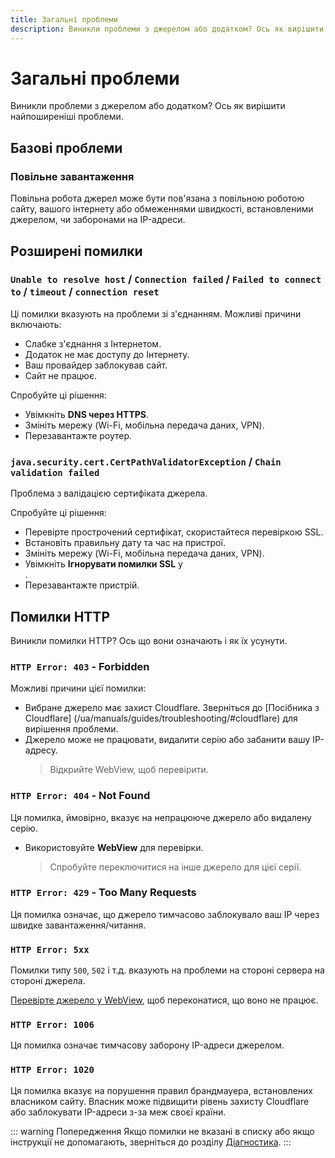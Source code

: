```yaml
---
title: Загальні проблеми
description: Виникли проблеми з джерелом або додатком? Ось як вирішити найпоширеніші проблеми.
---
```


# Загальні проблеми

Виникли проблеми з джерелом або додатком? Ось як вирішити найпоширеніші проблеми.

## Базові проблеми

### Повільне завантаження
Повільна робота джерел може бути пов'язана з повільною роботою сайту, вашого інтернету або обмеженнями швидкості, встановленими джерелом, чи заборонами на IP-адреси.

## Розширені помилки

### `Unable to resolve host` / `Connection failed` / `Failed to connect to` / `timeout` / `connection reset`
Ці помилки вказують на проблеми зі з'єднанням. Можливі причини включають:

* Слабке з'єднання з Інтернетом.
* Додаток не має доступу до Інтернету.
* Ваш провайдер заблокував сайт.
* Сайт не працює.

Спробуйте ці рішення:

* Увімкніть **DNS через HTTPS**.
* Змініть мережу (Wi-Fi, мобільна передача даних, VPN).
* Перезавантажте роутер.

### `java.security.cert.CertPathValidatorException` / `Chain validation failed`
Проблема з валідацією сертифіката джерела.

Спробуйте ці рішення:

* Перевірте прострочений сертифікат, скористайтеся перевіркою SSL.
* Встановіть правильну дату та час на пристрої.
* Змініть мережу (Wi-Fi, мобільна передача даних, VPN).
* Увімкніть **Ігнорувати помилки SSL** у <nav to="network"/>.
* Перезавантажте пристрій.

## Помилки HTTP
Виникли помилки HTTP? Ось що вони означають і як їх усунути.

### `HTTP Error: 403` - Forbidden
Можливі причини цієї помилки:
* Вибране джерело має захист Cloudflare. Зверніться до [Посібника з Cloudflare] (/ua/manuals/guides/troubleshooting/#cloudflare) для вирішення проблеми.
* Джерело може не працювати, видалити серію або забанити вашу IP-адресу.
  > Відкрийте WebView, щоб перевірити.

### `HTTP Error: 404` - Not Found
Ця помилка, ймовірно, вказує на непрацююче джерело або видалену серію.
* Використовуйте **WebView** для перевірки.
  > Спробуйте переключитися на інше джерело для цієї серії.

### `HTTP Error: 429` - Too Many Requests
Ця помилка означає, що джерело тимчасово заблокувало ваш IP через швидке завантаження/читання.

### `HTTP Error: 5xx`
Помилки типу `500`, `502` і т.д. вказують на проблеми на стороні сервера на стороні джерела.

[Перевірте джерело у WebView](/ua/manuals/guides/troubleshooting/#accessing-websites-via-webview), щоб переконатися, що воно не працює.

### `HTTP Error: 1006`
Ця помилка означає тимчасову заборону IP-адреси джерелом.

### `HTTP Error: 1020`
Ця помилка вказує на порушення правил брандмауера, встановлених власником сайту.
Власник може підвищити рівень захисту Cloudflare або заблокувати IP-адреси з-за меж своєї країни.

::: warning Попередження
Якщо помилки не вказані в списку або якщо інструкції не допомагають, зверніться до розділу [Діагностика](/ua/manuals/guides/troubleshooting/diagnosis).
:::